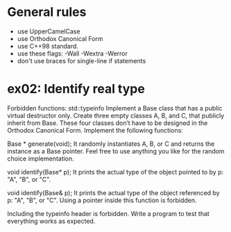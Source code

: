 # General rules
- use UpperCamelCase
- use Orthodox Canonical Form
- use C++98 standard.
- use these flags: -Wall -Wextra -Werror
- don't use braces for single-line if statements

# ex02: Identify real type
Forbidden functions: std::typeinfo
Implement a Base class that has a public virtual destructor only. Create three empty classes A, B, and C, that publicly inherit from Base. 
These four classes don’t have to be designed in the Orthodox Canonical Form. Implement the following functions:

Base * generate(void); 
It randomly instantiates A, B, or C and returns the instance as a Base pointer. Feel free to use anything you like for the random choice implementation. 

void identify(Base* p); 
It prints the actual type of the object pointed to by p: "A", "B", or "C". 

void identify(Base& p);
It prints the actual type of the object referenced by p: "A", "B", or "C". Using a pointer inside this function is forbidden.

Including the typeinfo header is forbidden. Write a program to test that everything works as expected.